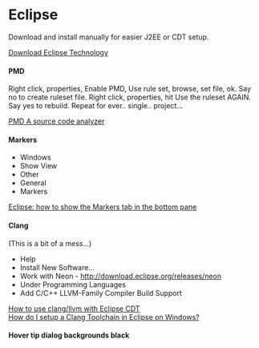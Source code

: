 
# Eclipse

Download and install manually for easier J2EE or CDT setup.

[Download Eclipse Technology](https://www.eclipse.org/downloads/)

#### PMD

Right click, properties, Enable PMD, Use rule set, browse, set file, ok. Say no to create ruleset file. Right click, properties, hit Use the ruleset AGAIN. Say yes to rebuild. Repeat for ever.. single.. project... 

[PMD A source code analyzer](https://sourceforge.net/projects/pmd/files/pmd-eclipse/update-site/)

#### Markers

* Windows
* Show View
* Other
* General
* Markers

[Eclipse: how to show the Markers tab in the bottom pane](http://stackoverflow.com/questions/29025336/eclipse-how-to-show-the-markers-tab-in-the-bottom-pane)

#### Clang

(This is a bit of a mess...)

* Help
* Install New Software...
* Work with Neon - http://download.eclipse.org/releases/neon
* Under Programming Languages
* Add C/C++ LLVM-Family Compiler Build Support

[How to use clang/llvm with Eclipse CDT](http://stackoverflow.com/questions/5802448/how-to-use-clang-llvm-with-eclipse-cdt)  
[How do I setup a Clang Toolchain in Eclipse on Windows?](http://stackoverflow.com/questions/10973325/how-do-i-setup-a-clang-toolchain-in-eclipse-on-windows)  

#### Hover tip dialog backgrounds black